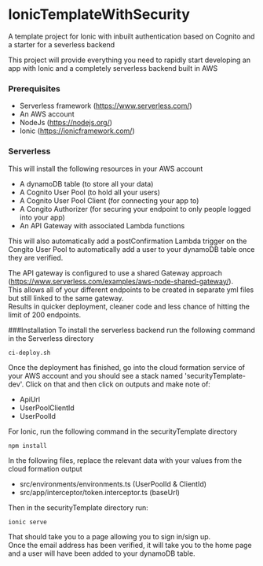 # IonicTemplateWithSecurity
A template project for Ionic with inbuilt authentication based on Cognito and a starter for a severless backend

This project will provide everything you need to rapidly start developing an app with Ionic and a completely 
serverless backend built in AWS

### Prerequisites
* Serverless framework (https://www.serverless.com/)  
* An AWS account
* NodeJs (https://nodejs.org/)
* Ionic (https://ionicframework.com/)

### Serverless 
This will install the following resources in your AWS account
* A dynamoDB table (to store all your data)
* A Cognito User Pool (to hold all your users)
* A Cognito User Pool Client (for connecting your app to)
* A Congito Authorizer (for securing your endpoint to only people logged into your app)
* An API Gateway with associated Lambda functions

This will also automatically add a postConfirmation Lambda trigger on the Congito User Pool to automatically add a 
user to your dynamoDB table once they are verified.

The API gateway is configured to use a shared Gateway approach (https://www.serverless.com/examples/aws-node-shared-gateway/).  
This allows all of your different endpoints to be created in separate yml files but still linked to the same gateway.  
Results in quicker deployment, cleaner code and less chance of hitting the limit of 200 endpoints.  

###Installation
To install the serverless backend run the following command in the Serverless directory
```
ci-deploy.sh
```

Once the deployment has finished, go into the cloud formation service of your AWS account and you should see 
a stack named 'securityTemplate-dev'.  Click on that and then click on outputs and make note of:
* ApiUrl
* UserPoolClientId
* UserPoolId

For Ionic, run the following command in the securityTemplate directory
```
npm install
```

In the following files, replace the relevant data with your values from the cloud formation output  
* src/environments/environments.ts (UserPoolId & ClientId)
* src/app/interceptor/token.interceptor.ts (baseUrl)

Then in the securityTemplate directory run:
```
ionic serve
```

That should take you to a page allowing you to sign in/sign up.  
Once the email address has been verified, it will take you to the home page and 
a user will have been added to your dynamoDB table.



